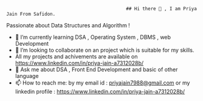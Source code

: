                                                 ## Hi there 👋 , I am Priya Jain From Safidon.
Passionate about Data Structures and Algorithm !

- 🌱 I’m currently learning DSA , Operating System , DBMS , web Development
- 👯 I’m looking to collaborate on an project which is suitable for my skills.
- All my projects and achivements are available on https://www.linkedin.com/in/priya-jain-a7312028b/
- 💬 Ask me about DSA , Front End Development and basic of other language
- 📫 How to reach me: by my email id : priyajain7988@gmail.com or my linkedin profile : https://www.linkedin.com/in/priya-jain-a7312028b/

